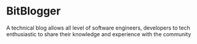 # BitBlogger
A technical blog allows all level of software engineers, developers to tech enthusiastic to share their knowledge and experience with the community
